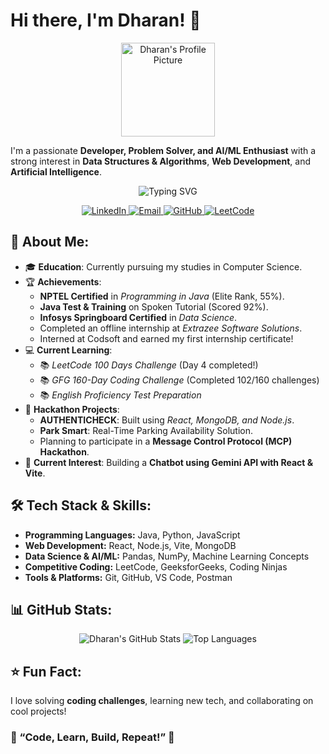 # Hi there, I'm Dharan! 👋

<p align="center">
  <img src="https://github.com/DharanSJIT.png" alt="Dharan's Profile Picture" width="150">
</p>

I'm a passionate **Developer, Problem Solver, and AI/ML Enthusiast** with a strong interest in **Data Structures & Algorithms**, **Web Development**, and **Artificial Intelligence**.

<p align="center">
  <img src="https://readme-typing-svg.demolab.com?font=Fira+Code&weight=600&size=24&duration=3000&pause=500&color=00FFAF&center=true&vCenter=true&width=550&lines=Full-Stack+Developer;Machine+Learning+Enthusiast;Lifelong+Learner;Open+to+Opportunities!" alt="Typing SVG" />
</p>

<p align="center">
    <a href="https://www.linkedin.com/in/dharan-m-j-06555b280/">
        <img src="https://img.shields.io/badge/LinkedIn-0077B5?style=for-the-badge&logo=linkedin&logoColor=white" alt="LinkedIn"/>
    </a>
    <a href="mailto:dharan.mj05@gmail.com">
        <img src="https://img.shields.io/badge/Email-D14836?style=for-the-badge&logo=gmail&logoColor=white" alt="Email"/>
    </a>
    <a href="https://github.com/DharanSJIT">
        <img src="https://img.shields.io/badge/GitHub-100000?style=for-the-badge&logo=github&logoColor=white" alt="GitHub"/>
    </a>
    <a href="https://leetcode.com/u/Wz40F7n0bv/">
        <img src="https://img.shields.io/badge/LeetCode-FFA116?style=for-the-badge&logo=leetcode&logoColor=white" alt="LeetCode"/>
    </a>
</p>


## 🚀 About Me:
- 🎓 **Education**: Currently pursuing my studies in Computer Science.
- 🏆 **Achievements**:
  - **NPTEL Certified** in *Programming in Java* (Elite Rank, 55%).
  - **Java Test & Training** on Spoken Tutorial (Scored 92%).
  - **Infosys Springboard Certified** in *Data Science*.
  - Completed an offline internship at *Extrazee Software Solutions*.
  - Interned at Codsoft and earned my first internship certificate!
- 💻 **Current Learning**:
  - 📚 *LeetCode 100 Days Challenge* (Day 4 completed!)
  - 📚 *GFG 160-Day Coding Challenge* (Completed 102/160 challenges)
  - 📚 *English Proficiency Test Preparation*
- 🎯 **Hackathon Projects**:
  - **AUTHENTICHECK**: Built using *React, MongoDB, and Node.js*.
  - **Park Smart**: Real-Time Parking Availability Solution.
  - Planning to participate in a **Message Control Protocol (MCP) Hackathon**.
- 🤖 **Current Interest**: Building a **Chatbot using Gemini API with React & Vite**.

## 🛠️ Tech Stack & Skills:
- **Programming Languages:** Java, Python, JavaScript  
- **Web Development:** React, Node.js, Vite, MongoDB  
- **Data Science & AI/ML:** Pandas, NumPy, Machine Learning Concepts  
- **Competitive Coding:** LeetCode, GeeksforGeeks, Coding Ninjas  
- **Tools & Platforms:** Git, GitHub, VS Code, Postman  

## 📊 GitHub Stats:
<p align="center">
  <img src="https://github-readme-stats.vercel.app/api?username=DharanSJIT&show_icons=true&theme=radical" alt="Dharan's GitHub Stats">
  <img src="https://github-readme-stats.vercel.app/api/top-langs/?username=DharanSJIT&layout=compact&theme=radical" alt="Top Languages">
</p>

<!-- Social Badges -->
  
  
## ⭐ Fun Fact:
I love solving **coding challenges**, learning new tech, and collaborating on cool projects!

### 🌟 “Code, Learn, Build, Repeat!” 🚀
